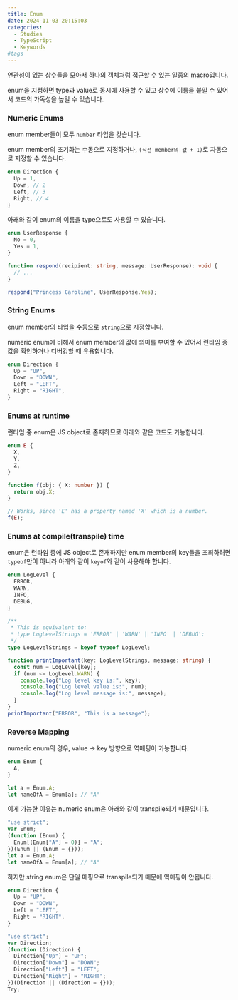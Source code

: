 ```yaml
---
title: Enum
date: 2024-11-03 20:15:03
categories:
  - Studies
  - TypeScript
  - Keywords
#tags
---
```

연관성이 있는 상수들을 모아서 하나의 객체처럼 접근할 수 있는 일종의 macro입니다.

enum을 지정하면 type과 value로 동시에 사용할 수 있고 상수에 이름을 붙일 수 있어서 코드의 가독성을 높일 수 있습니다.

### Numeric Enums

enum member들이 모두 `number` 타입을 갖습니다.

enum member의 초기화는 수동으로 지정하거나, `(직전 member의 값 + 1)`로 자동으로 지정할 수 있습니다.

```ts
enum Direction {
  Up = 1,
  Down, // 2
  Left, // 3
  Right, // 4
}
```

아래와 같이 enum의 이름을 type으로도 사용할 수 있습니다.

```ts
enum UserResponse {
  No = 0,
  Yes = 1,
}

function respond(recipient: string, message: UserResponse): void {
  // ...
}

respond("Princess Caroline", UserResponse.Yes);
```

### String Enums

enum member의 타입을 수동으로 `string`으로 지정합니다.

numeric enum에 비해서 enum member의 값에 의미를 부여할 수 있어서 런타임 중 값을 확인하거나 디버깅할 때 유용합니다.

```ts
enum Direction {
  Up = "UP",
  Down = "DOWN",
  Left = "LEFT",
  Right = "RIGHT",
}
```

### Enums at runtime

런타임 중 enum은 JS object로 존재하므로 아래와 같은 코드도 가능합니다.

```ts
enum E {
  X,
  Y,
  Z,
}

function f(obj: { X: number }) {
  return obj.X;
}

// Works, since 'E' has a property named 'X' which is a number.
f(E);
```

### Enums at compile(transpile) time

enum은 런타임 중에 JS object로 존재하지만 enum member의 key들을 조회하려면 `typeof`만이 아니라 아래와 같이 `keyof`와 같이 사용해야 합니다.

```ts
enum LogLevel {
  ERROR,
  WARN,
  INFO,
  DEBUG,
}

/**
 * This is equivalent to:
 * type LogLevelStrings = 'ERROR' | 'WARN' | 'INFO' | 'DEBUG';
 */
type LogLevelStrings = keyof typeof LogLevel;

function printImportant(key: LogLevelStrings, message: string) {
  const num = LogLevel[key];
  if (num <= LogLevel.WARN) {
    console.log("Log level key is:", key);
    console.log("Log level value is:", num);
    console.log("Log level message is:", message);
  }
}
printImportant("ERROR", "This is a message");
```

### Reverse Mapping

numeric enum의 경우, value -> key 방향으로 역매핑이 가능합니다.

```ts
enum Enum {
  A,
}

let a = Enum.A;
let nameOfA = Enum[a]; // "A"
```

이게 가능한 이유는 numeric enum은 아래와 같이 transpile되기 때문입니다.

```ts
"use strict";
var Enum;
(function (Enum) {
  Enum[(Enum["A"] = 0)] = "A";
})(Enum || (Enum = {}));
let a = Enum.A;
let nameOfA = Enum[a]; // "A"
```

하지만 string enum은 단일 매핑으로 transpile되기 때문에 역매핑이 안됩니다.

```ts
enum Direction {
  Up = "UP",
  Down = "DOWN",
  Left = "LEFT",
  Right = "RIGHT",
}
```

```js
"use strict";
var Direction;
(function (Direction) {
  Direction["Up"] = "UP";
  Direction["Down"] = "DOWN";
  Direction["Left"] = "LEFT";
  Direction["Right"] = "RIGHT";
})(Direction || (Direction = {}));
Try;
```
